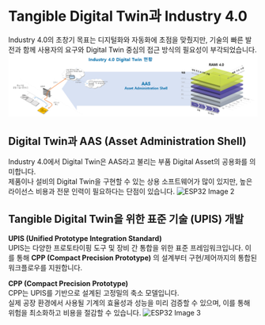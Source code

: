 # Tangible Digital Twin과 Industry 4.0

Industry 4.0의 초창기 목표는 디지털화와 자동화에 초점을 맞췄지만, 기술의 빠른 발전과 함께 사용자의 요구와 Digital Twin 중심의 접근 방식의 필요성이 부각되었습니다.
![ESP32 Image 1](https://github.com/JeongyongShin/exync/blob/main/png/dt_1.png?raw=true)



## Digital Twin과 AAS (Asset Administration Shell)

Industry 4.0에서 Digital Twin은 AAS라고 불리는 부품 Digital Asset의 공용화를 의미합니다.  
제품이나 설비의 Digital Twin을 구현할 수 있는 상용 소프트웨어가 많이 있지만, 높은 라이선스 비용과 전문 인력이 필요하다는 단점이 있습니다.
![ESP32 Image 2](https://github.com/JeongyongShin/ESP32/blob/main/png/dt_2.png?raw=true)


## Tangible Digital Twin을 위한 표준 기술 (UPIS) 개발

**UPIS (Unified Prototype Integration Standard)**  
UPIS는 다양한 프로토타이핑 도구 및 장비 간 통합을 위한 표준 프레임워크입니다. 이를 통해 **CPP (Compact Precision Prototype)** 의 설계부터 구현/제어까지의 통합된 워크플로우를 지원합니다.

**CPP (Compact Precision Prototype)**  
CPP는 UPIS를 기반으로 설계된 고정밀의 축소 모델입니다.  
실제 공장 환경에서 사용될 기계의 효율성과 성능을 미리 검증할 수 있으며, 이를 통해 위험을 최소화하고 비용을 절감할 수 있습니다.
![ESP32 Image 3](https://github.com/JeongyongShin/ESP32/blob/main/png/dt_3.png?raw=true)
